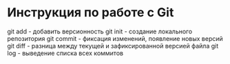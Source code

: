 # Инструкция по работе с Git
git add - добавить версионность
git init - создание локального репозитория
git commit - фиксация изменений, появление новых версий
git diff - разница между текущей и зафиксированной версией файла
 git log - выведение списка всех коммитов